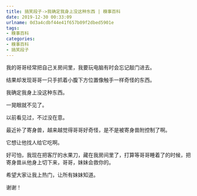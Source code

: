 ```yaml
---
title: 搞笑段子->我确定我身上没这种东西 | 糗事百科
date: 2019-12-30 00:33:09
urlname: 0d3a4cdbf44e41f657b09f2dbed5901e
tags: 
- 糗事百科
categories:
- 糗事百科
- 搞笑段子
---
```

我的哥哥经常把自己关房间里，我要玩电脑有时会忘记敲门进去。

结果却发现哥哥一只手抓着小腹下方位置像触手一样奇怪的东西。

我确定我身上没这种东西。

一晃眼就不见了。

以前看见过，不过没在意。

最近补了寄身兽，越来越觉得哥哥好奇怪，是不是被寄身兽附控制了啊。

它想让他找人给它吃啊。

好可怕，我现在把客厅的水果刀，藏在我房间里了，打算等哥哥睡着了的时候，把寄身兽从他身上切下来，哥哥，妹妹会救你的。

希望大家让我上热门，让所有妹妹知道。

谢谢！


